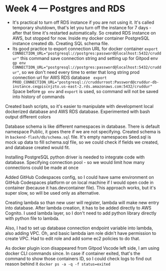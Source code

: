 # Week 4 — Postgres and RDS

* It's practical to turn off RDS instance if you are not using it. It's called temporary shutdown, that's let you turn off the instance for 7 days - after that time it's restarted automatically.
So created RDS instance on AWS, but stopped for now. Inside my docker container PostgreSQL instance created db. Creating SQL schema file.
* Its good practice to export connection URL for docker container `export CONNECTION_URL="postgresql://postgres:password@localhost:5432/cruddur"`
this command save connection string
and setting up for Gitpod env ` gp env CONNECTION_URL="postgresql://postgres:password@localhost:5432/cruddur"`, so we don't need every time to enter that long string
prod connection url for AWS RDS database ` export PROD_CONNECTION_URL="postgresql://cruddurroot:Password@cruddur-db-instance.ceqpiscnjzto.us-east-2.rds.amazonaws.com:5432/cruddur"`
Space before `gp env` and `export` is used, so command will not be saved into history of commands

Created bash scripts, so it's easier to manipulate with development local dockerized database and AWS RDS database. Experimented with bash output different colors

Database schema is like different namespaces in database. There is default namespace Public, it goes there if we are not specifying.
Created schema is in `backend-flash/db/schema.sql` file. It's empty namespaces
Seed.sql is mock up data to fill schema.sql file, so we could check if fields we created, and database created would fit.

Installing PostgreSQL python driver is needed to integrate code with database. Specifying connection pool - so we would limit how many connections could be made at once

Added GitHub Codespaces config, so I could have same environment on GitHub Codespaces platform or on local machine if I would open code in container (because it has.devcontainer file). This approach works, but it's super slow, so will be used only as alternative.

Creating lambda so than new user will register, lambda will make new entry into database. After lambda creation, it has to be added directly to AWS Cognito. I used lambda layer, so I don't need to add python library directly with python file to lambda.

Also, I had to set up database connection endpoint variable into lambda, also adding VPC.
Oh, and basic lambda iam role didn't have permission to create VPC. Had to edit role and add some ec2 policies to do that.

As docker plugin icon disappeared from Gitpod Vscode left side, I am using docker CLI commands since.
In case if container exited, that's the command to show those containers ID, so I could check logs to find out reason behind it `docker ps -a -q -f status=exited`